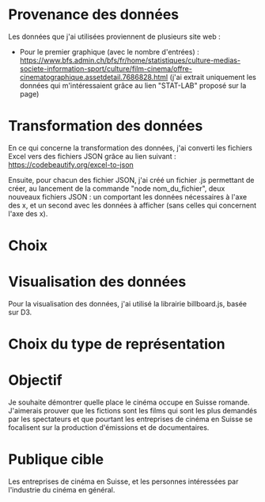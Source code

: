 # Provenance des données

Les données que j'ai utilisées proviennent de plusieurs site web :

* Pour le premier graphique (avec le nombre d'entrées) : https://www.bfs.admin.ch/bfs/fr/home/statistiques/culture-medias-societe-information-sport/culture/film-cinema/offre-cinematographique.assetdetail.7686828.html (j'ai extrait uniquement les données qui m'intéressaient grâce au lien "STAT-LAB" proposé sur la page)

# Transformation des données

En ce qui concerne la transformation des données, j'ai converti les fichiers Excel vers des fichiers JSON grâce au lien suivant : https://codebeautify.org/excel-to-json

Ensuite, pour chacun des fichier JSON, j'ai créé un fichier .js permettant de créer, au lancement de la commande "node nom_du_fichier", deux nouveaux fichiers JSON : un comportant les données nécessaires à l'axe des x, et un second avec les données à afficher (sans celles qui concernent l'axe des x).

# Choix


# Visualisation des données

Pour la visualisation des données, j'ai utilisé la librairie billboard.js, basée sur D3.

# Choix du type de représentation

# Objectif

Je souhaite démontrer quelle place le cinéma occupe en Suisse romande. J'aimerais prouver que les fictions sont les films qui sont les plus demandés par les spectateurs et que pourtant les entreprises de cinéma en Suisse se focalisent sur la production d'émissions et de documentaires.

# Publique cible
Les entreprises de cinéma en Suisse, et les personnes intéressées par l'industrie du cinéma en général.
